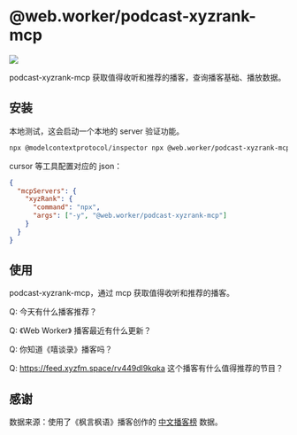 # @web.worker/podcast-xyzrank-mcp

![](./logo.webp)

podcast-xyzrank-mcp 获取值得收听和推荐的播客，查询播客基础、播放数据。

## 安装

本地测试，这会启动一个本地的 server 验证功能。

```sh
npx @modelcontextprotocol/inspector npx @web.worker/podcast-xyzrank-mcp
```

cursor 等工具配置对应的 json：

```json
{
  "mcpServers": {
    "xyzRank": {
      "command": "npx",
      "args": ["-y", "@web.worker/podcast-xyzrank-mcp"]
    }
  }
}
```

## 使用

podcast-xyzrank-mcp，通过 mcp 获取值得收听和推荐的播客。

Q: 今天有什么播客推荐？

Q: 《Web Worker》 播客最近有什么更新？

Q: 你知道《嘻谈录》播客吗？

Q: https://feed.xyzfm.space/rv449dl9kqka 这个播客有什么值得推荐的节目？

## 感谢

数据来源：使用了《枫言枫语》播客创作的 [中文播客榜](https://xyzrank.com/) 数据。
